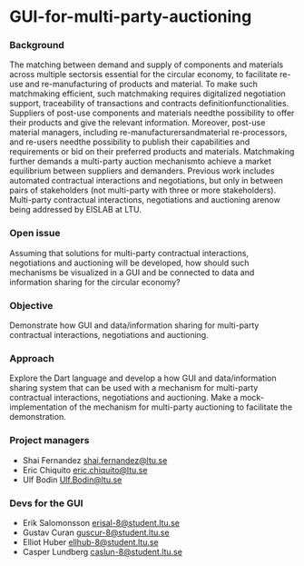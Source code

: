 # GUI-for-multi-party-auctioning
### Background 
The matching between demand and supply of components and materials across multiple sectorsis essential for the circular economy, to facilitate re-use and re-manufacturing of products and material. To make such matchmaking efficient, such matchmaking requires digitalized negotiation support, traceability of transactions and contracts definitionfunctionalities. Suppliers of post-use components and materials needthe possibility to offer their products and give the relevant information. Moreover, post-use material managers, including re-manufacturersandmaterial re-processors, and re-users needthe possibility to publish their capabilities and requirements or bid on their preferred products and materials. Matchmaking further demands a multi-party auction mechanismto achieve a market equilibrium between suppliers and demanders. Previous work includes automated contractual interactions and negotiations, but only in between pairs of stakeholders (not multi-party with three or more stakeholders). Multi-party contractual interactions, negotiations and auctioning arenow being addressed by EISLAB at LTU.  
### Open issue 
Assuming that solutions for multi-party contractual interactions, negotiations and auctioning will be developed, how should such mechanisms be visualized in a GUI and be connected to data and information sharing for the circular economy? 

### Objective 
Demonstrate how GUI and data/information sharing for multi-party contractual interactions, negotiations and auctioning. 

### Approach 
Explore the Dart language and develop a how GUI and data/information sharing system that can be used with a mechanism for multi-party contractual interactions, negotiations and auctioning. Make a mock-implementation of the mechanism for multi-party auctioning to facilitate the demonstration. 
 
### Project managers 
- Shai Fernandez shai.fernandez@ltu.se
- Eric Chiquito eric.chiquito@ltu.se
- Ulf Bodin Ulf.Bodin@ltu.se

### Devs for the GUI
- Erik Salomonsson erisal-8@student.ltu.se
- Gustav Curan guscur-8@student.ltu.se
- Elliot Huber ellhub-8@student.ltu.se
- Casper Lundberg caslun-8@student.ltu.se

